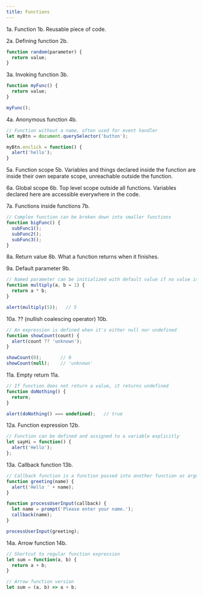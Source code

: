 ```yaml
---
title: Functions
---
```


1a. Function
1b. Reusable piece of code.

2a. Defining function
2b.
```js
function random(parameter) {
  return value;
}
```

3a. Invoking function
3b.
```js
function myFunc() {
  return value;
}

myFunc();
```

4a. Anonymous function
4b.
```js
// Function without a name, often used for event handler
let myBtn = document.querySelector('button');

myBtn.onclick = function() {
  alert('hello');
}
```

5a. Function scope
5b. Variables and things declared inside the function are inside their own separate scope, unreachable outside the function.

6a. Global scope
6b. Top level scope outside all functions. Variables declared here are accessible everywhere in the code.

7a. Functions inside functions
7b.
```js
// Complex function can be broken down into smaller functions
function bigFunc() {
  subFunc1();
  subFunc2();
  subFunc3();
}
```

8a. Return value
8b. What a function returns when it finishes.

9a. Default parameter
9b.
```js
// Named parameter can be initialized with default value if no value is passed
function multiply(a, b = 1) {
  return a * b;
}

alert(multiply(5));   // 5
```

10a. ?? (nullish coalescing operator)
10b.
```js
// An expression is defined when it's either null nor undefined
function showCount(count) {
  alert(count ?? 'unknown');
}

showCount(0);       // 0
showCount(null);    // 'unknown'
```

11a. Empty return
11a.
```js
// If function does not return a value, it returns undefined
function doNothing() {
  return;
}

alert(doNothing() === undefined);   // true
```

12a. Function expression
12b.
```js
// Function can be defined and assigned to a variable explicitly
let sayHi = function() {
  alert('Hello');
};
```

13a. Callback function
13b.
```js
// Callback function is a function passed into another function as argument
function greeting(name) {
  alert('Hello ' + name);
}

function processUserInput(callback) {
  let name = prompt('Please enter your name.');
  callback(name);
}

processUserInput(greeting);
```

14a. Arrow function
14b.
```js
// Shortcut to regular function expression
let sum = function(a, b) {
  return a + b;
}

// Arrow function version
let sum = (a, b) => a + b;
```